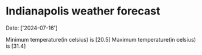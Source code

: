 # Indianapolis weather forecast 
Date: ['2024-07-16'] 

Minimum temperature(in celsius) is [20.5] 
Maximum temperature(in celsius) is [31.4]
